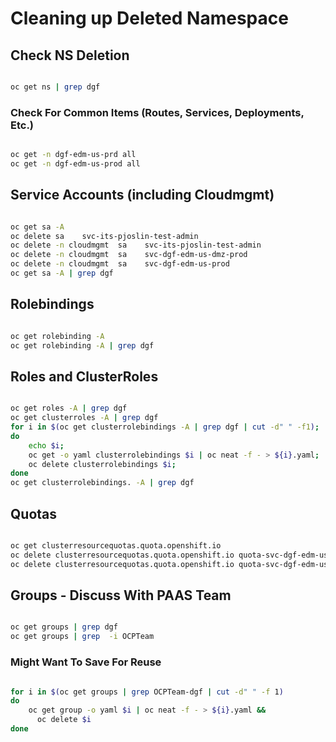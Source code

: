 # Cleaning up Deleted Namespace

## Check NS Deletion

``` bash

oc get ns | grep dgf

```

### Check For Common Items (Routes, Services, Deployments, Etc.)

``` bash

oc get -n dgf-edm-us-prd all
oc get -n dgf-edm-us-prod all

```

## Service Accounts (including Cloudmgmt)

``` bash

oc get sa -A
oc delete sa    svc-its-pjoslin-test-admin
oc delete -n cloudmgmt  sa    svc-its-pjoslin-test-admin
oc delete -n cloudmgmt  sa    svc-dgf-edm-us-dmz-prod
oc delete -n cloudmgmt  sa    svc-dgf-edm-us-prod
oc get sa -A | grep dgf

```

## Rolebindings

``` bash

oc get rolebinding -A
oc get rolebinding -A | grep dgf

```

## Roles and ClusterRoles

``` bash

oc get roles -A | grep dgf
oc get clusterroles -A | grep dgf
for i in $(oc get clusterrolebindings -A | grep dgf | cut -d" " -f1);
do
    echo $i;
    oc get -o yaml clusterrolebindings $i | oc neat -f - > ${i}.yaml;
    oc delete clusterrolebindings $i;
done
oc get clusterrolebindings. -A | grep dgf

```

## Quotas

``` bash

oc get clusterresourcequotas.quota.openshift.io
oc delete clusterresourcequotas.quota.openshift.io quota-svc-dgf-edm-us-prod
oc delete clusterresourcequotas.quota.openshift.io quota-svc-dgf-edm-us-dmz-prod

```

## Groups - Discuss With PAAS Team

``` bash

oc get groups | grep dgf
oc get groups | grep  -i OCPTeam

```

### Might Want To Save For Reuse

``` bash

for i in $(oc get groups | grep OCPTeam-dgf | cut -d" " -f 1)
do
    oc get group -o yaml $i | oc neat -f - > ${i}.yaml &&
      oc delete $i
done

```

<!-- vim: set ai cin et filetype=markdown nu nosi sts=3 sw=3 spell ts=3 tw=0 :-->
